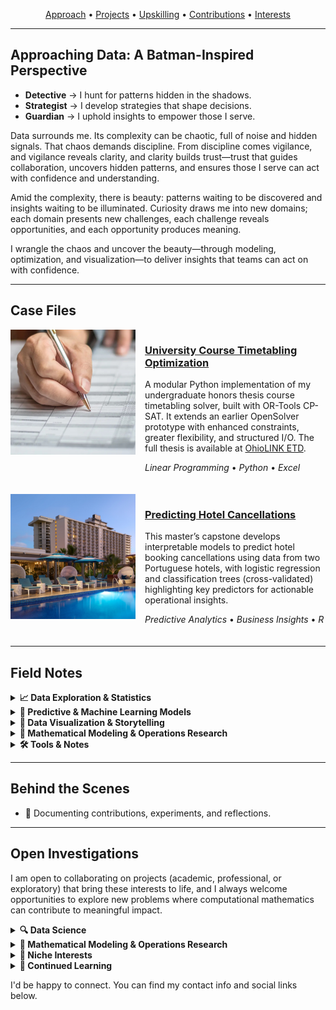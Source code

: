<p align="center">
  <a href="#approaching-data-a-batman-inspired-perspective">Approach</a> • 
  <a href="#case-files">Projects</a> • 
  <a href="#field-notes">Upskilling</a> • 
  <a href="#behind-the-scenes">Contributions</a> • 
  <a href="#open-investigations">Interests</a>
</p>

<hr>

<section>
  <h2 id="approaching-data-a-batman-inspired-perspective">Approaching Data: A Batman-Inspired Perspective</h2>

  <ul>
    <li><strong>Detective</strong> &rarr; I hunt for patterns hidden in the shadows.</li>
    <li><strong>Strategist</strong> &rarr; I develop strategies that shape decisions.</li>
    <li><strong>Guardian</strong> &rarr; I uphold insights to empower those I serve.</li>
  </ul>

  <p>
    Data surrounds me. Its complexity can be chaotic, full of noise and hidden signals.
    That chaos demands discipline. From discipline comes vigilance, and vigilance reveals
    clarity, and clarity builds trust—trust that guides collaboration, uncovers hidden
    patterns, and ensures those I serve can act with confidence and understanding.
  </p>

  <p>
    Amid the complexity, there is beauty: patterns waiting to be discovered and insights
    waiting to be illuminated. Curiosity draws me into new domains; each domain presents
    new challenges, each challenge reveals opportunities, and each opportunity produces
    meaning.
  </p>

  <p>
    I wrangle the chaos and uncover the beauty—through modeling, optimization, and
    visualization—to deliver insights that teams can act on with confidence.
  </p>
</section>

<hr>

<section>
  <h2 id="case-files">Case Files</h2>

  <article style="display:flex; flex-wrap:wrap; align-items:flex-start; margin-bottom:20px;">
    <img src="/Images/Portfolio_Projects_UCT.jpg" 
         alt="UCT Image Preview"
         style="width:200px; max-width:100%; flex-shrink:0; margin-right:15px; margin-bottom:10px;" />

  <div style="flex:1 1 200px; min-width:200px;">
    <h3>
      <a href="https://github.com/acalderhead/university-course-timetabling">
        University Course Timetabling Optimization
      </a>
    </h3>
    <p>
      A modular Python implementation of my undergraduate honors thesis course timetabling solver, 
      built with OR-Tools CP-SAT. It extends an earlier OpenSolver prototype with enhanced constraints, 
      greater flexibility, and structured I/O. The full thesis is available at 
      <a href="http://rave.ohiolink.edu/etdc/view?acc_num=ma1715693054143423">OhioLINK ETD</a>.
    </p>
    <p><em>Linear Programming</em> • <em>Python</em> • <em>Excel</em></p>
  </div>
  </article>

  <article style="display:flex; flex-wrap:wrap; align-items:flex-start; margin-bottom:20px;">
    <img src="/Images/Portfolio_Projects_PHC.jpg" 
         alt="PHC Image Preview"
         style="width:200px; max-width:100%; flex-shrink:0; margin-right:15px; margin-bottom:10px;" />

  <div style="flex:1 1 200px; min-width:200px;">
    <h3>
      <a href="https://github.com/acalderhead/predicting-hotel-cancellations">
        Predicting Hotel Cancellations
      </a>
    </h3>
    <p>
      This master’s capstone develops interpretable models to predict hotel booking cancellations 
      using data from two Portuguese hotels, with logistic regression and classification trees 
      (cross-validated) highlighting key predictors for actionable operational insights.
    </p>
    <p><em>Predictive Analytics</em> • <em>Business Insights</em> • <em>R</em></p>
  </div>
  </article>
</section>

<hr>

<section>
  <h2 id="field-notes">Field Notes</h2>

  <details>
    <summary><strong>📈 Data Exploration & Statistics</strong></summary>
    <ul>
      <li>EXAMPLE 1</li>
      <li>EXAMPLE 2</li>
      <li>EXAMPLE 3</li>
    </ul>
  </details>

  <details>
    <summary><strong>🤖 Predictive & Machine Learning Models</strong></summary>
    <ul>
      <li>EXAMPLE 1</li>
      <li>EXAMPLE 2</li>
      <li>EXAMPLE 3</li>
    </ul>
  </details>

  <details>
    <summary><strong>🎨 Data Visualization & Storytelling</strong></summary>
    <ul>
      <li>EXAMPLE 1</li>
      <li>EXAMPLE 2</li>
      <li>EXAMPLE 3</li>
    </ul>
  </details>

  <details>
    <summary><strong>📐 Mathematical Modeling & Operations Research</strong></summary>
    <ul>
      <li>EXAMPLE 1</li>
      <li>EXAMPLE 2</li>
      <li>EXAMPLE 3</li>
    </ul>
  </details>

  <details>
    <summary><strong>🛠 Tools & Notes</strong></summary>
    <ul>
      <li>EXAMPLE 1</li>
      <li>EXAMPLE 2</li>
      <li>EXAMPLE 3</li>
    </ul>
  </details>
</section>

<hr>

<section>
  <h2 id="behind-the-scenes">Behind the Scenes</h2>
  <ul>
    <li>📝 Documenting contributions, experiments, and reflections.</li>
  </ul>
</section>

<hr>

<section>
  <h2 id="open-investigations">Open Investigations</h2>

  <p>
    I am open to collaborating on projects (academic, professional, or exploratory) 
    that bring these interests to life, and I always welcome opportunities to 
    explore new problems where computational mathematics can contribute to meaningful impact.
  </p>

  <details>
    <summary><strong>🔍 Data Science</strong></summary>
    <ul>
      <li>Predicting Soccer Penalty Kicks</li>
      <li>Stock Portfolio Models for Fantasy Football</li>
      <li>Neural Network Architecture</li>
    </ul>
  </details>

  <details>
    <summary><strong>📐 Mathematical Modeling & Operations Research</strong></summary>
    <ul>
      <li>Timetable Optimization</li>
      <li>Humanitarian Logistics</li>
      <li>Urban Traffic Control</li>
      <li><a href="https://www.researchgate.net/publication/228435078_Bracketology_How_can_math_help">Bracketology</a></li>
    </ul>
  </details>

  <details>
    <summary><strong>🧩 Niche Interests</strong></summary>
    <ul>
      <li>"Opt Art" (<a href="https://www.jstor.org/stable/j.ctvh8qxtt">Optimization-Inspired Art</a>)</li>
      <li><a href="https://www.youtube.com/watch?v=f4OY4qhCI04">Pokemon Type Balancing</a></li>
      <li>Developing a Scientific Theory of Chess</li>
    </ul>
  </details>

  <details>
    <summary><strong>📝 Continued Learning</strong></summary>
    <br>
    <ul>
      <li>Time Series Analysis</li>
      <li>Principal Components Analysis</li>
      <li>Markov Chains</li>
      <li>Databricks</li>
    </ul>
  </details>

  <p>
    I'd be happy to connect. You can find my contact info and social links below.
  </p>
</section>
